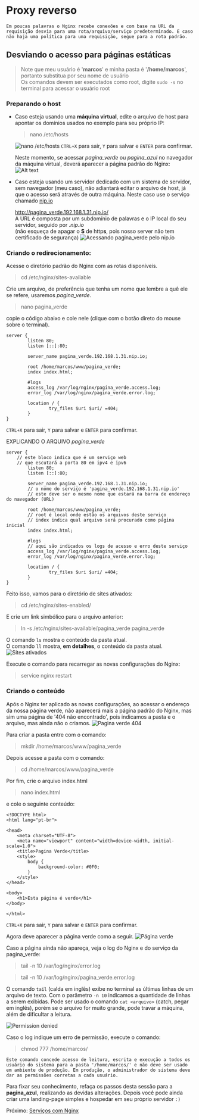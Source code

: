# Proxy reverso
    Em poucas palavras o Nginx recebe conexões e com base na URL da requisição desvia para uma rota/arquivo/serviço predeterminado. E caso não haja uma política para uma requisição, segue para a rota padrão.
## Desviando o acesso para páginas estáticas
> Note que meu usuário é '**marcos**' e minha pasta é '**/home/marcos**', portanto substitua por seu nome de usuário  \
> Os comandos devem ser executados como root, digite `sudo -s` no terminal para acessar o usuário root

### Preparando o host
- Caso esteja usando uma **máquina virtual**, edite o arquivo de host para apontar os domínios usados no exemplo para seu próprio IP:
    > nano /etc/hosts

    ![nano /etc/hosts](./images/host_file.png)
    `CTRL+X` para sair, `Y` para salvar e `ENTER` para confirmar.

    Neste momento, se acessar *pagina_verde* ou *pagina_azul* no navegador da máquina virtual, deverá aparecer a página padrão do Nginx:
    ![Alt text](./images/web_browser_Nginx.png)
- Caso esteja usando um servidor dedicado com um sistema de servidor, sem navegador (meu caso), não adiantará editar o arquivo de host, já que o acesso será através de outra máquina. Neste caso use o serviço chamado [nip.io](nip.io)

    http://pagina_verde.192.168.1.31.nip.io/  
    A URL é composta por um subdomínio de palavras e o IP local do seu servidor, seguido por *.nip.io*  \
    (não esqueça de apagar o **S** de http**s**, pois nosso server não tem certificado de segurança)
    ![Acessando pagina_verde pelo nip.io](./images/pagina_verde_nip.io.png)

### Criando o redirecionamento:
Acesse o diretório padrão do Nginx com as rotas disponíveis.
> cd /etc/nginx/sites-available

Crie um arquivo, de preferência que tenha um nome que lembre a quê ele se refere, usaremos *pagina_verde*.  
> nano pagina_verde

copie o código abaixo e cole nele (clique com o botão direto do mouse sobre o terminal).
```
server {
        listen 80;
        listen [::]:80;

        server_name pagina_verde.192.168.1.31.nip.io;

        root /home/marcos/www/pagina_verde;
        index index.html;

        #logs
        access_log /var/log/nginx/pagina_verde.access.log;
        error_log /var/log/nginx/pagina_verde.error.log;

        location / {
                try_files $uri $uri/ =404;
        }
}
```
`CTRL+X` para sair, `Y` para salvar e `ENTER` para confirmar.

EXPLICANDO O ARQUIVO *pagina_verde*
```
server {
    // este bloco indica que é um serviço web
    // que escutará a porta 80 em ipv4 e ipv6
        listen 80;
        listen [::]:80;

        server_name pagina_verde.192.168.1.31.nip.io;
        // o nome do serviço é 'pagina_verde.192.168.1.31.nip.io'
        // este deve ser o mesmo nome que estará na barra de endereço do navegador (URL)

        root /home/marcos/www/pagina_verde;
        // root é local onde estão os arquivos deste serviço
        // index indica qual arquivo será procurado como página inicial
        index index.html;

        #logs
        // aqui são indicados os logs de acesso e erro deste serviço
        access_log /var/log/nginx/pagina_verde.access.log;
        error_log /var/log/nginx/pagina_verde.error.log;

        location / {
                try_files $uri $uri/ =404;
        }
}
```

Feito isso, vamos para o diretório de sites ativados:
> cd /etc/nginx/sites-enabled/

E crie um link simbólico para o arquivo anterior:
> ln -s /etc/nginx/sites-available/pagina_verde pagina_verde

O comando `ls` mostra o conteúdo da pasta atual.  \
O comando `ll` mostra, **em detalhes**, o conteúdo da pasta atual.
![Sites ativados](./images/sites_enabled.png)

Execute o comando para recarregar as novas configurações do Nginx:
> service nginx restart

### Criando o conteúdo
Após o Nginx ter aplicado as novas configurações, ao acessar o endereço da nossa página verde, não aparecerá mais a página padrão do Nginx, mas sim uma página de '404 não encontrado', pois indicamos a pasta e o arquivo, mas ainda não o criamos.
![Pagina verde 404](./images/pagina_verde_404.png)

Para criar a pasta entre com o comando:
> mkdir /home/marcos/www/pagina_verde

Depois acesse a pasta com o comando:
> cd /home/marcos/www/pagina_verde

Por fim, crie o arquivo index.html
> nano index.html

e cole o seguinte conteúdo:
```
<!DOCTYPE html>
<html lang="pt-br">

<head>
    <meta charset="UTF-8">
    <meta name="viewport" content="width=device-width, initial-scale=1.0">
    <title>Pagina Verde</title>
    <style>
        body {
            background-color: #0F0;
        }
    </style>
</head>

<body>
    <h1>Esta página é verde</h1>
</body>

</html>
```
`CTRL+X` para sair, `Y` para salvar e `ENTER` para confirmar.

Agora deve aparecer a página verde como a seguir.
![Página verde](./images/pagina_verde_OK.png)

Caso a página ainda não apareça, veja o log do Nginx e do serviço da pagina_verde:
> tail -n 10 /var/log/nginx/error.log

> tail -n 10 /var/log/nginx/pagina_verde.error.log

O comando `tail` (calda em inglês) exibe no terminal as últimas linhas de um arquivo de texto. Com o parâmetro `-n 10` indicamos a quantidade de linhas a serem exibidas. Pode ser usado o comando `cat <arquivo>` (catch, pegar em inglês), porém se o arquivo for muito grande, pode travar a máquina, além de dificultar a leitura.

![Permission denied](./images/permisson_denied.png)

Caso o log indique um erro de permissão, execute o comando: 
> chmod 777 /home/marcos/

    Este comando concede acesso de leitura, escrita e execução a todos os usuário do sistema para a pasta '/home/marcos/' e não deve ser usado em ambiente de produção. Em produção, o administrador do sistema deve dar as permissões corretas a cada usuário.

Para fixar seu conhecimento, refaça os passos desta sessão para a **pagina_azul**, realizando as devidas alterações. Depois você pode ainda criar uma landing-page simples e hospedar em seu próprio servidor `:)`

Próximo: [Serviços com Nginx](./nginx_services.md)
